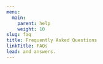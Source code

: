 ```yaml
---
menu:
  main:
    parent: help
    weight: 10
slug: faq
title: Frequently Asked Questions
linkTitle: FAQs
lead: and answers.
---
```

